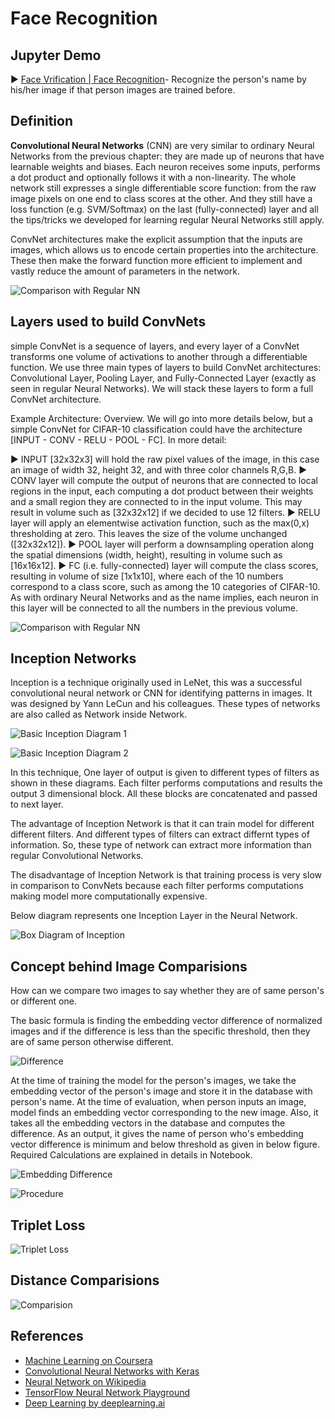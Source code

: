 # Face Recognition

## Jupyter Demo

▶️ [Face Vrification | Face Recognition](https://nbviewer.jupyter.org/github/ashutosh1919/homemade-machine-learning/blob/master/notebooks/face_recognition/Face_Recognition.ipynb)- Recognize the person's name by his/her image if that person images are trained before.

## Definition

**Convolutional Neural Networks** (CNN) are very similar to ordinary Neural Networks from the previous chapter: they are made up of neurons that have learnable weights and biases. Each neuron receives some inputs, performs a dot product and optionally follows it with a non-linearity. The whole network still expresses a single differentiable score function: from the raw image pixels on one end to class scores at the other. And they still have a loss function (e.g. SVM/Softmax) on the last (fully-connected) layer and all the tips/tricks we developed for learning regular Neural Networks still apply.

ConvNet architectures make the explicit assumption that the inputs are images, which allows us to encode certain properties into the architecture. These then make the forward function more efficient to implement and vastly reduce the amount of parameters in the network.

![Comparison with Regular NN](../../images/face_recognition/comparison_conv.jpg)

## Layers used to build ConvNets

simple ConvNet is a sequence of layers, and every layer of a ConvNet transforms one volume of activations to another through a differentiable function. We use three main types of layers to build ConvNet architectures: Convolutional Layer, Pooling Layer, and Fully-Connected Layer (exactly as seen in regular Neural Networks). We will stack these layers to form a full ConvNet architecture.

Example Architecture: Overview. We will go into more details below, but a simple ConvNet for CIFAR-10 classification could have the architecture [INPUT - CONV - RELU - POOL - FC]. In more detail:

▶️ INPUT [32x32x3] will hold the raw pixel values of the image, in this case an image of width 32, height 32, and with three color channels R,G,B.
▶️ CONV layer will compute the output of neurons that are connected to local regions in the input, each computing a dot product between their weights and a small region they are connected to in the input volume. This may result in volume such as [32x32x12] if we decided to use 12 filters.
▶️ RELU layer will apply an elementwise activation function, such as the max(0,x) thresholding at zero. This leaves the size of the volume unchanged ([32x32x12]).
▶️ POOL layer will perform a downsampling operation along the spatial dimensions (width, height), resulting in volume such as [16x16x12].
▶️ FC (i.e. fully-connected) layer will compute the class scores, resulting in volume of size [1x1x10], where each of the 10 numbers correspond to a class score, such as among the 10 categories of CIFAR-10. As with ordinary Neural Networks and as the name implies, each neuron in this layer will be connected to all the numbers in the previous volume.

![Comparison with Regular NN](../../images/face_recognition/conv_ex.png)


## Inception Networks

Inception is a technique originally used in LeNet, this was a successful convolutional neural network or CNN for identifying patterns in images. It was designed by Yann LeCun and his colleagues.
These types of networks are also called as Network inside Network.

![Basic Inception Diagram 1](../../images/face_recognition/basic_concept_1.png)

![Basic Inception Diagram 2](../../images/face_recognition/basic_concept_2.png)

In this technique, One layer of output is given to different types of filters as shown in these diagrams.
Each filter performs computations and results the output 3 dimensional block. All these blocks are concatenated and passed to next layer.

The advantage of Inception Network is that it can train model for different different filters. And different types of filters can extract differnt types of information. So, these type of network can extract more information than regular Convolutional Networks.

The disadvantage of Inception Network is that training process is very slow in comparison to ConvNets because each filter performs computations making model more computationally expensive.

Below diagram represents one Inception Layer in the Neural Network.

![Box Diagram of Inception](../../images/face_recognition/inception_block1a.png)


## Concept behind Image Comparisions

How can we compare two images to say whether they are of same person's or different one.

The basic formula is finding the embedding vector difference of normalized images and if the difference is less than the specific threshold, then they are of same person otherwise different.

![Difference](../../images/face_recognition/pixel_comparison.png)

At the time of training the model for the person's images, we take the embedding vector of the person's image and store it in the database with person's name. 
At the time of evaluation, when person inputs an image, model finds an embedding vector corresponding to the new image. Also, it takes all the embedding vectors in the database and computes the difference. As an output, it gives the name of person who's embedding vector difference is minimum and below threshold as given in below figure. Required Calculations are explained in details in Notebook.

![Embedding Difference](../../images/face_recognition/distance_kiank.png)

![Procedure](../../images/face_recognition/f_x.png)

## Triplet Loss

![Triplet Loss](../../images/face_recognition/triplet_comparison.png)

## Distance Comparisions

![Comparision](../../images/face_recognition/distance_matrix.png)

## References

- [Machine Learning on Coursera](https://www.coursera.org/learn/machine-learning)
- [Convolutional Neural Networks with Keras](https://www.kaggle.com/moghazy/guide-to-cnns-with-data-augmentation-keras)
- [Neural Network on Wikipedia](https://en.wikipedia.org/wiki/Artificial_neural_network)
- [TensorFlow Neural Network Playground](https://playground.tensorflow.org/)
- [Deep Learning by deeplearning.ai](https://www.deeplearning.ai/)
